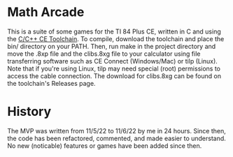 # Math Arcade
This is a suite of some games for the TI 84 Plus CE, written in C and using the [C/C++ CE Toolchain](https://github.com/CE-Programming/toolchain).
To compile, download the toolchain and place the bin/ directory on your PATH. Then, run make in the project directory and move the .8xp file and the clibs.8xg file to your calculator using file transferring software such as CE Connect (Windows/Mac) or tilp (Linux). Note that if you're using Linux, tilp may need special (root) permissions to access the cable connection.
The download for clibs.8xg can be found on the toolchain's Releases page.

# History
The MVP was written from 11/5/22 to 11/6/22 by me in 24 hours. Since then, the code has been refactored, commented, and made easier to understand. No new (noticable) features or games have been added since then.
